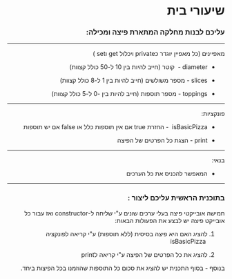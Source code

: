 <div dir="rtl">

  

# שיעורי בית


### עליכם לבנות מחלקה המתארת פיצה ומכילה:

***
מאפיינים (כל מאפיין יוגדר כprivate ויכלול get וset )

*   diameter -  קוטר (חייב להיות בין 10 ל-50 כולל קצוות)
    
*   slices - מספר משולשים (חייב להיות בין 1 ל-8 כולל קצוות)
    
*   toppings - מספר תוספות (חייב להיות בין -0 ל-5 כולל קצוות)
    

   ***
   
  
  

פונקציות:

*   isBasicPizza  \- החזרת true אם אין תוספות כלל או false אם יש תוספות
    
*   print - הצגת כל הפרטים של הפיצה
    
*** 
  
  

בנאי:

*   המאפשר להכניס את כל הערכים

***  
### בתוכנית הראשית עליכם ליצור :

חמישה אובייקטי פיצה בעלי ערכים שונים ע"י שליחה ל-constructor ואז עבור כל אובייקט פיצה יש לבצע את הפעולות הבאות:

1.  להציג האם היא פיצה בסיסית (ללא תוספות) ע"י קריאה לפונקציה  isBasicPizza
    
2.  להציג את כל הפרטים של הפיצה ע"י קריאה לprint



בנוסף - בסוף התכנית יש להציג את סכום כל התוספות שהוזמנו בכל הפיצות ביחד.
<div/>





    
